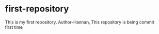 # first-repository
This is my first repository.
Author-Hannan,
This repository is being commit first time
